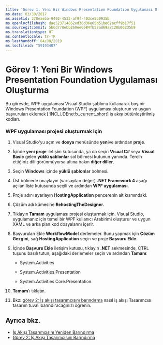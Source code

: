 ```yaml
---
title: 'Görev 1: Yeni Bir Windows Presentation Foundation Uygulaması Oluşturma'
ms.date: 03/30/2017
ms.assetid: 270eaeba-9492-4532-af9f-403ce5c9935b
ms.openlocfilehash: dae523714862ed36d36e65b51be62acff9b17f51
ms.sourcegitcommit: 5b6d778ebb269ee6684fb57ad69a8c28b06235b9
ms.translationtype: HT
ms.contentlocale: tr-TR
ms.lasthandoff: 04/08/2019
ms.locfileid: "59193407"
---
```

# <a name="task-1-create-a-new-windows-presentation-foundation-application"></a>Görev 1: Yeni Bir Windows Presentation Foundation Uygulaması Oluşturma
Bu görevde, WPF uygulaması Visual Studio şablonu kullanarak boş bir Windows Presentation Foundation (WPF) uygulaması oluşturun ve uygun başvuruları eklemek [!INCLUDE[netfx_current_short](../../../includes/netfx-current-short-md.md)] iş akışı bütünleştirilmiş kodları.  
  
### <a name="to-create-the-wpf-application-project"></a>WPF uygulaması projesi oluşturmak için  
  
1.  Visual Studio'yu açın ve **dosya** menüsünde **yeni**ve ardından **proje**.  
  
2.  İçinde **yeni proje** iletişim kutusunda, ya da seçin **Visual C#**  veya **Visual Basic** gelen **yüklü şablonlar** sol bölmesi kutunun yanında. Tercih ettiğiniz dili görünmüyorsa altına bakın **diğer diller**.  
  
3.  Seçin **Windows** içinde **yüklü şablonlar** bölmesi.  
  
4.  Üst bölmede onaylayın (varsayılan değer) **.NET Framework 4** aşağı açılan liste kutusunda seçili ve ardından **WPF uygulaması**.  
  
5.  Proje adını ayarlayın **HostingApplication** pencerenin alt kısmındaki.  
  
6.  Çözüm adı kümesine **RehostingTheDesigner**.  
  
7.  Tıklayın **Tamam** uygulaması projesi oluşturmak için. Visual Studio, uygulamanız için temel bir WPF kullanıcı Arabirimi oluşturur ve uygun XAML ve arka plan kod dosyalarını içerir.  
  
8.  Başvuruları Ekle **WorkflowModel** derlemeler. Bunu yapmak için **Çözüm Gezgini**, sağ **HostingApplication** seçin ve proje **Başvuru Ekle**.  
  
9. İçinde **Başvuru Ekle** iletişim kutusu, tıklayın **.NET** sekmesinde, CTRL tuşunu basılı tutun, aşağıdaki derlemeler seçin ve ardından **Tamam**:  
  
    -   System.Activities  
  
    -   System.Activities.Presentation  
  
    -   System.Activities.Core.Presentation  
  
10. **Tamam**'ı tıklatın.  
  
11. Bkz: [görev 2: İş akışı tasarımcısını barındırma](task-2-host-the-workflow-designer.md) nasıl iş akışı Tasarımcısı tasarım tuvali barındıracağınızı öğrenin.  
  
## <a name="see-also"></a>Ayrıca bkz.

- [İş Akışı Tasarımcısını Yeniden Barındırma](rehosting-the-workflow-designer.md)
- [Görev 2: İş Akışı Tasarımcısını Barındırma](task-2-host-the-workflow-designer.md)
